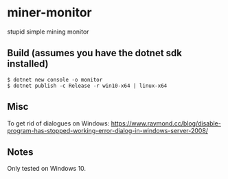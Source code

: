 # miner-monitor
stupid simple mining monitor


## Build (assumes you have the dotnet sdk installed)
    $ dotnet new console -o monitor
    $ dotnet publish -c Release -r win10-x64 | linux-x64

## Misc
To get rid of dialogues on Windows:
    https://www.raymond.cc/blog/disable-program-has-stopped-working-error-dialog-in-windows-server-2008/
 
## Notes
Only tested on Windows 10.
